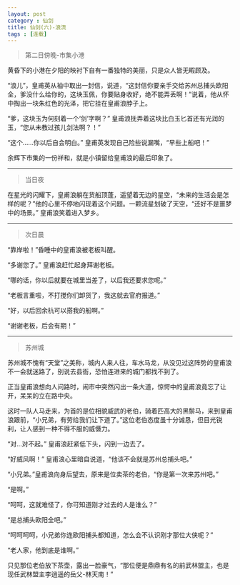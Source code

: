 ```yaml
---
layout: post
category : 仙剑
title: 仙剑(六)-浪流
tags : [连载]
---
```





> 第二日傍晚-市集小港

 

黄昏下的小港在夕阳的映衬下自有一番独特的美丽，只是众人皆无暇顾及。

“浪儿”，皇甫英从袖中取出一封信，说道，“这封信你要亲手交给苏州总捕头欧阳全，爹没什么给你的，这块玉佩，你要贴身收好，绝不能弄丢啊！”说着，他从怀中掏出一块朱红色的光泽，把它挂在皇甫浪脖子上。

“爹，这块玉为何刻着一个‘剑’字啊？” 皇甫浪抚弄着这块比白玉匕首还有光润的玉，“您从未教过孩儿剑法啊？！”

“这个……你以后自会明白。” 皇甫英发现自己险些说漏嘴，“早些上船吧！”

余辉下市集的一份祥和，就是小镇留给皇甫浪的最后印象了。

 
---


  
> 当日夜

 

在星光的闪耀下，皇甫浪躺在货船顶蓬，遥望着无边的星空，“未来的生活会是怎样的呢？”他的心里不停地闪现着这个问题。一颗流星划破了天空，“还好不是噩梦中的场景。” 皇甫浪笑着进入梦乡。

 
---
> 次日晨

 

“靠岸啦！”昏睡中的皇甫浪被老板叫醒。

“多谢您了。” 皇甫浪赶忙起身拜谢老板。

“哪的话，你以后就要在城里当差了，以后我还要求您呢。”

“老板言重啦，不打搅你们卸货了，我这就去官府报道。”

“好，以后回余杭可以搭我的船啊。”

“谢谢老板，后会有期！”

 
---
 

> 苏州城

 

苏州城不愧有“天堂”之美称，城内人来人往，车水马龙，从没见过这阵势的皇甫浪不一会就迷路了，别说去县衙，恐怕连进来的城门都找不到了。

正当皇甫浪想向人问路时，闹市中突然闪出一条大道，惊愕中的皇甫浪竟忘了让开，呆呆的立在路中央。

这时一队人马走来，为首的是位相貌威武的老伯，骑着匹高大的黑鬃马，来到皇甫浪跟前，“小兄弟，有劳给我们让下道了。”这位老伯态度虽十分诚恳，但目光锐利，让人感到一种不得不服的威慑力。

“对…对不起。” 皇甫浪赶紧低下头，闪到一边去了。

“好威风啊！” 皇甫浪心里暗自说道，“他该不会就是苏州总捕头吧。”

“小兄弟。”皇甫浪向身后望去，原来是位卖茶的老伯，“你是第一次来苏州吧。”

“是啊。”

“呵呵，这就难怪了，你可知道刚才过去的人是谁么？”

“是总捕头欧阳全吧。”

“呵呵呵呵，小兄弟你连欧阳捕头都知道，怎么会不认识刚才那位大侠呢？”

“老人家，他到底是谁啊。”

只见那位老伯放下茶壶，露出一脸豪气，“那位便是鼎鼎有名的前武林盟主，也是现任武林盟主李逍遥的岳父-林天南！”

